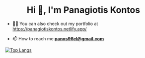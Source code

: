 <h1 align="center">Hi 👋, I'm Panagiotis Kontos</h1>

- 👨‍💻 You can also check out my portfolio at https://panagiotiskontos.netlify.app/

- 📫 How to reach me **panos96el@gmail.com**


[![Top Langs](https://github-readme-stats.vercel.app/api/top-langs/?username=Panoskontos&layout=compact&hide=Jupyter+Notebook&langs_count=6)](https://github.com/anuraghazra/github-readme-stats)

